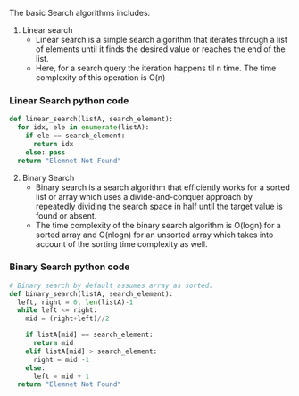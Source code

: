 The basic Search algorithms includes:

1) Linear search
   - Linear search is a simple search algorithm that iterates through a list of elements until it finds the desired value or reaches the end of the list.
   - Here, for a search query the iteration happens til n time. The time complexity of this operation is O(n)

### Linear Search python code
```python
def linear_search(listA, search_element):
  for idx, ele in enumerate(listA):
    if ele == search_element:
      return idx
    else: pass
  return "Elemnet Not Found"
```

2) Binary Search
   - Binary search is a search algorithm that efficiently works for a sorted list or array which uses a divide-and-conquer approach by repeatedly dividing the search space in half until the target value is found or absent.
   - The time complexity of the binary search algorithm is O(logn) for a sorted array and O(nlogn) for an unsorted array which takes into account of the sorting time complexity as well.

### Binary Search python code
```python
# Binary search by default assumes array as sorted.
def binary_search(listA, search_element):
  left, right = 0, len(listA)-1
  while left <= right:
    mid = (right+left)//2

    if listA[mid] == search_element:
      return mid
    elif listA[mid] > search_element:
      right = mid -1
    else:
      left = mid + 1
  return "Elemnet Not Found"
```
